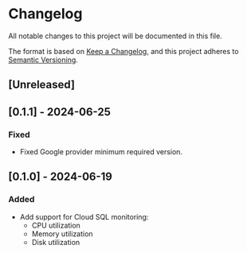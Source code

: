 # Changelog

All notable changes to this project will be documented in this file.

The format is based on [Keep a Changelog](https://keepachangelog.com/en/1.1.0/),
and this project adheres
to [Semantic Versioning](https://semver.org/spec/v2.0.0.html).

## [Unreleased]


## [0.1.1] - 2024-06-25

### Fixed

  - Fixed Google provider minimum required version.

## [0.1.0] - 2024-06-19

### Added
  - Add support for Cloud SQL monitoring:
    - CPU utilization
    - Memory utilization
    - Disk utilization
